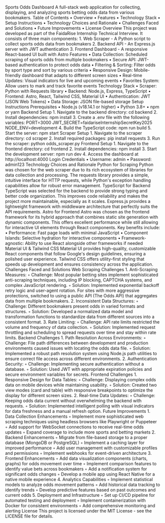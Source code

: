 Sports Odds Dashboard
A full-stack web application for collecting, displaying, and analyzing sports betting odds data from various bookmakers.
Table of Contents
    • Overview 
    • Features 
    • Technology Stack 
    • Setup Instructions 
    • Technology Choices and Rationale 
    • Challenges Faced and Solutions 
    • Future Improvements 
    • License 
Overview
This project was developed as part of the FaidaRise Internship Technical Interview. It consists of three main components:
    1. Web Scraper - A Python script to collect sports odds data from bookmakers 
    2. Backend API - An Express.js server with JWT authentication 
    3. Frontend Dashboard - A responsive React-based UI built with Astro 
Features
    • Data Collection: Scheduled scraping of sports odds from multiple bookmakers 
    • Secure API: JWT-based authentication to protect odds data 
    • Filtering & Sorting: Filter odds by sport type and sort by various criteria 
    • Responsive Design: Mobile-friendly dashboard that adapts to different screen sizes 
    • Real-time Updates: Visual indicators for live and upcoming events 
    • Favorites System: Allow users to mark and track favorite events 
Technology Stack
    • Scraper: Python with Requests library 
    • Backend: Node.js, Express, TypeScript 
    • Frontend: Astro, React, Tailwind CSS, Material UI 
    • Authentication: JWT (JSON Web Tokens) 
    • Data Storage: JSON file-based storage 
Setup Instructions
Prerequisites
    • Node.js (v18.14.1 or higher) 
    • Python 3.8+ 
    • npm or yarn 
Backend Setup
    1. Navigate to the backend directory:
       cd backend
    2. Install dependencies:
       npm install
    3. Create a .env file with the following variables:
       PORT=3000
       JWT_SECRET=faidariseInternshipSecretKey2025
       NODE_ENV=development
    4. Build the TypeScript code:
       npm run build
    5. Start the server:
       npm start
Scraper Setup
    1. Navigate to the scraper directory:
       cd scraper
    2. Install required packages:
       pip install requests
    3. Run the scraper:
       python odds_scraper.py
Frontend Setup
    1. Navigate to the frontend directory:
       cd frontend
    2. Install dependencies:
       npm install
    3. Start the development server:
       npm run dev
    4. Access the dashboard at http://localhost:4000
Login Credentials
    • Username: admin 
    • Password: admin123 
Technology Choices and Rationale
Python for Scraping
Python was chosen for the web scraper due to its rich ecosystem of libraries for data collection and processing. The requests library provides a simple, intuitive interface for HTTP requests, while Python's exception handling capabilities allow for robust error management.
TypeScript for Backend
TypeScript was selected for the backend to provide strong typing and better code organization. This improves code reliability and makes the project more maintainable, especially as it scales. Express.js provides a lightweight framework with middleware architecture that perfectly suits the API requirements.
Astro for Frontend
Astro was chosen as the frontend framework for its hybrid approach that combines static site generation with dynamic components. This offers excellent performance while still allowing for interactive UI elements through React components. Key benefits include:
    • Performance: Fast page loads with minimal JavaScript 
    • Component Islands: Selective hydration for interactive components 
    • Framework-agnostic: Ability to use React alongside other frameworks if needed 
Material UI & Tailwind CSS
Material UI provides high-quality, customizable React components that follow Google's design guidelines, ensuring a polished user experience. Tailwind CSS offers utility-first styling that speeds up development and ensures consistency across the application.
Challenges Faced and Solutions
Web Scraping Challenges
    1. Anti-Scraping Measures:
        ◦ Challenge: Most popular betting sites implement sophisticated anti-scraping techniques, including IP blocking, CAPTCHA systems, and complex JavaScript rendering. 
        ◦ Solution: Implemented exponential backoff retry logic and user-agent rotation. For sites with more aggressive protections, switched to using a public API (The Odds API) that aggregates data from multiple bookmakers. 
    2. Inconsistent Data Structures:
        ◦ Challenge: Different bookmakers present odds in varied formats and structures. 
        ◦ Solution: Developed a normalized data model and transformation functions to standardize data from different sources into a consistent format. 
    3. Rate Limiting:
        ◦ Challenge: API rate limits restricted the volume and frequency of data collection. 
        ◦ Solution: Implemented request throttling and scheduling to spread requests over time and stay within rate limits. 
Backend Challenges
    1. Path Resolution Across Environments:
        ◦ Challenge: File path differences between development and production environments caused issues with locating the odds data file. 
        ◦ Solution: Implemented a robust path resolution system using Node.js path utilities to ensure correct file access across different environments. 
    2. Authentication Security:
        ◦ Challenge: Implementing secure authentication without a database. 
        ◦ Solution: Used JWT with appropriate expiration policies and secure environment variables for secrets. 
Frontend Challenges
    1. Responsive Design for Data Tables:
        ◦ Challenge: Displaying complex odds data on mobile devices while maintaining usability. 
        ◦ Solution: Created two view modes (card and table) with responsive breakpoints to optimize the display for different screen sizes. 
    2. Real-time Data Updates:
        ◦ Challenge: Keeping odds data current without overwhelming the backend with requests. 
        ◦ Solution: Implemented intelligent polling with visual indicators for data freshness and a manual refresh option. 
Future Improvements
    1. Data Collection Enhancements
        ◦ Implement more sophisticated web scraping techniques using headless browsers like Playwright or Puppeteer 
        ◦ Add support for WebSocket connections to receive real-time odds updates 
        ◦ Expand coverage to include more sports and betting markets 
    2. Backend Enhancements
        ◦ Migrate from file-based storage to a proper database (MongoDB or PostgreSQL) 
        ◦ Implement a caching layer for improved performance 
        ◦ Add user management with customizable profiles and permissions 
        ◦ Implement webhooks for event-driven architecture 
    3. Frontend Enhancements
        ◦ Add data visualization components (charts, graphs) for odds movement over time 
        ◦ Implement comparison features to identify value bets across bookmakers 
        ◦ Add a notification system for significant odds changes 
        ◦ Develop a mobile app using React Native for a native mobile experience 
    4. Analytics Capabilities
        ◦ Implement statistical models to analyze odds movement patterns 
        ◦ Add historical data tracking to identify trends 
        ◦ Develop predictive features based on past outcomes and current odds 
    5. Deployment and Infrastructure
        ◦ Set up CI/CD pipeline for automated testing and deployment 
        ◦ Implement containerization with Docker for consistent environments 
        ◦ Add comprehensive monitoring and alerting 
License
This project is licensed under the MIT License - see the LICENSE file for details.
